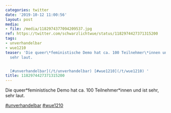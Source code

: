 ```yaml
---
categories: twitter
date: '2019-10-12 11:00:56'
layout: post
media:
- file: /media/1182974377094209537.jpg
ref: https://twitter.com/schwarzlichtwue/status/1182974427371315200
tags:
- unverhandelbar
- wue1210
teaser: 'Die queer\*feministische Demo hat ca. 100 Teilnehmer\*innen und ist sehr,
  sehr laut.


  [#unverhandelbar](/t/unverhandelbar) [#wue1210](/t/wue1210) '
title: 1182974427371315200
---
```

Die queer\*feministische Demo hat ca. 100 Teilnehmer\*innen und ist sehr, sehr laut.

[#unverhandelbar](/t/unverhandelbar) [#wue1210](/t/wue1210) 